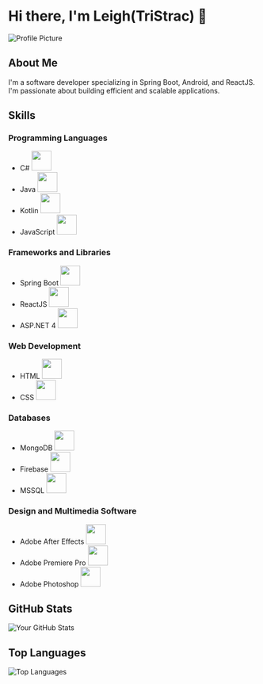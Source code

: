 # Hi there, I'm Leigh(TriStrac) 🎇

![Profile Picture](https://avatars.githubusercontent.com/TriStrac)

## About Me

I'm a software developer specializing in Spring Boot, Android, and ReactJS. I'm passionate about building efficient and scalable applications.

## Skills
### Programming Languages
- C# <img src="https://cdn.jsdelivr.net/gh/devicons/devicon/icons/csharp/csharp-original.svg" width="40" height="40"/>
- Java <img src="https://cdn.jsdelivr.net/gh/devicons/devicon/icons/java/java-original.svg" width="40" height="40"/>
- Kotlin <img src="https://cdn.jsdelivr.net/gh/devicons/devicon/icons/kotlin/kotlin-original.svg" width="40" height="40"/>
- JavaScript <img src="https://cdn.jsdelivr.net/gh/devicons/devicon/icons/javascript/javascript-original.svg" width="40" height="40"/>

### Frameworks and Libraries
- Spring Boot <img src="https://cdn.jsdelivr.net/gh/devicons/devicon/icons/spring/spring-original.svg" width="40" height="40"/>
- ReactJS <img src="https://cdn.jsdelivr.net/gh/devicons/devicon/icons/react/react-original.svg" width="40" height="40"/>
- ASP.NET 4 <img src="https://cdn.jsdelivr.net/gh/devicons/devicon/icons/dotnetcore/dotnetcore-original.svg" width="40" height="40"/>

### Web Development
- HTML <img src="https://cdn.jsdelivr.net/gh/devicons/devicon/icons/html5/html5-original.svg" width="40" height="40"/>
- CSS <img src="https://cdn.jsdelivr.net/gh/devicons/devicon/icons/css3/css3-original.svg" width="40" height="40"/>

### Databases
- MongoDB <img src="https://cdn.jsdelivr.net/gh/devicons/devicon/icons/mongodb/mongodb-original.svg" width="40" height="40"/>
- Firebase <img src="https://cdn.jsdelivr.net/gh/devicons/devicon/icons/firebase/firebase-original.svg" width="40" height="40"/>
- MSSQL <img src="https://cdn.jsdelivr.net/gh/devicons/devicon/icons/microsoftsqlserver/microsoftsqlserver-original.svg" width="40" height="40"/>

### Design and Multimedia Software
- Adobe After Effects <img src="https://cdn.jsdelivr.net/gh/devicons/devicon/icons/aftereffects/aftereffects-original.svg" width="40" height="40"/>
- Adobe Premiere Pro <img src="https://cdn.jsdelivr.net/gh/devicons/devicon/icons/premierepro/premierepro-original.svg" width="40" height="40"/>
- Adobe Photoshop <img src="https://cdn.jsdelivr.net/gh/devicons/devicon/icons/photoshop/photoshop-original.svg" width="40" height="40"/>


## GitHub Stats

![Your GitHub Stats](https://github-readme-stats.vercel.app/api?username=TriStrac&show_icons=true&theme=radical)

## Top Languages

![Top Languages](https://github-readme-stats.vercel.app/api/top-langs/?username=TriStrac&layout=compact&theme=radical&hide=css,html)

